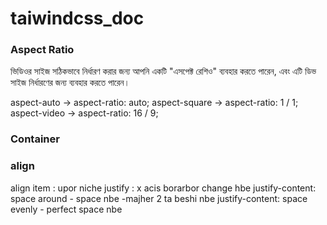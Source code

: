 # taiwindcss_doc

### Aspect Ratio

ভিডিওর সাইজ সঠিকভাবে নির্ধারণ করার জন্য আপনি একটি "এসপেক্ট রেশিও" ব্যবহার করতে পারেন, এবং এটি ডিভ সাইজ নির্ধারণের জন্য ব্যবহার করতে পারেন।

aspect-auto ->	aspect-ratio: auto;
aspect-square -> aspect-ratio: 1 / 1;
aspect-video -> aspect-ratio: 16 / 9;


### Container

### align 
align item : upor niche
justify : x acis borarbor change hbe
justify-content: space around - space nbe -majher 2 ta beshi nbe
justify-content: space evenly - perfect space nbe


